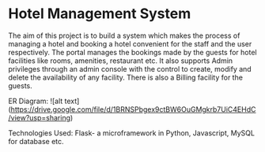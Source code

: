 # Hotel Management System

The aim of this project is to build a system which makes the process of managing a hotel and booking a hotel convenient for the staff and the user respectively. The portal manages the bookings made by the guests for hotel facilities like rooms, amenities, restaurant etc. 
It also supports Admin privileges through an admin console with the control to create, modify and delete the availability of any facility. There is also a Billing facility for the guests.

ER Diagram:
![alt text] (https://drive.google.com/file/d/1BRNSPbgex9ctBW6OuGMgkrb7UiC4EHdC/view?usp=sharing)

Technologies Used:
Flask- a microframework in Python, Javascript, MySQL for database etc.
